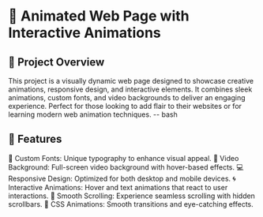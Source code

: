 # 🎨 Animated Web Page with Interactive Animations
## 📝 Project Overview
This project is a visually dynamic web page designed to showcase creative animations, responsive design, and interactive elements. It combines sleek animations, custom fonts, and video backgrounds to deliver an engaging experience. Perfect for those looking to add flair to their websites or for learning modern web animation techniques.
 -- bash
 
## 🚀 Features
🌟 Custom Fonts: Unique typography to enhance visual appeal.
🎥 Video Background: Full-screen video background with hover-based effects.
💻 Responsive Design: Optimized for both desktop and mobile devices.
🌀 Interactive Animations: Hover and text animations that react to user interactions.
🔽 Smooth Scrolling: Experience seamless scrolling with hidden scrollbars.
🎨 CSS Animations: Smooth transitions and eye-catching effects.
